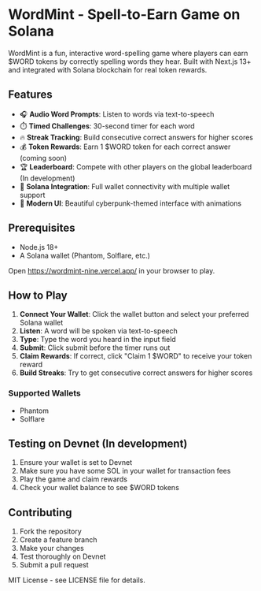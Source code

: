 # WordMint - Spell-to-Earn Game on Solana

WordMint is a fun, interactive word-spelling game where players can earn $WORD tokens by correctly spelling words they hear. Built with Next.js 13+ and integrated with Solana blockchain for real token rewards.

## Features

- 🎧 **Audio Word Prompts**: Listen to words via text-to-speech
- ⏱️ **Timed Challenges**: 30-second timer for each word
- 🔥 **Streak Tracking**: Build consecutive correct answers for higher scores
- 💰 **Token Rewards**: Earn 1 $WORD token for each correct answer (coming soon)
- 🏆 **Leaderboard**: Compete with other players on the global leaderboard (In development)
- 🔗 **Solana Integration**: Full wallet connectivity with multiple wallet support
- 🎨 **Modern UI**: Beautiful cyberpunk-themed interface with animations

## Prerequisites

- Node.js 18+
- A Solana wallet (Phantom, Solflare, etc.)

Open https://wordmint-nine.vercel.app/ in your browser to play.

## How to Play

1. **Connect Your Wallet**: Click the wallet button and select your preferred Solana wallet
2. **Listen**: A word will be spoken via text-to-speech
3. **Type**: Type the word you heard in the input field
4. **Submit**: Click submit before the timer runs out
5. **Claim Rewards**: If correct, click "Claim 1 $WORD" to receive your token reward
6. **Build Streaks**: Try to get consecutive correct answers for higher scores

### Supported Wallets
- Phantom
- Solflare

## Testing on Devnet (In development)

1. Ensure your wallet is set to Devnet
2. Make sure you have some SOL in your wallet for transaction fees
3. Play the game and claim rewards
4. Check your wallet balance to see $WORD tokens


## Contributing

1. Fork the repository
2. Create a feature branch
3. Make your changes
4. Test thoroughly on Devnet
5. Submit a pull request

MIT License - see LICENSE file for details.
